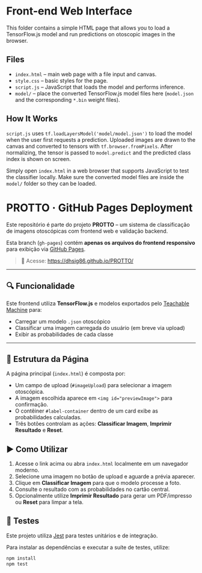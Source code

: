 # Front-end Web Interface

This folder contains a simple HTML page that allows you to load a TensorFlow.js
model and run predictions on otoscopic images in the browser.

## Files
- `index.html` – main web page with a file input and canvas.
- `style.css` – basic styles for the page.
- `script.js` – JavaScript that loads the model and performs inference.
- `model/` – place the converted TensorFlow.js model files here (`model.json`
  and the corresponding `*.bin` weight files).

## How It Works
`script.js` uses `tf.loadLayersModel('model/model.json')` to load the model
when the user first requests a prediction. Uploaded images are drawn to the
canvas and converted to tensors with `tf.browser.fromPixels`. After normalizing,
the tensor is passed to `model.predict` and the predicted class index is shown
on screen.

Simply open `index.html` in a web browser that supports JavaScript to test the
classifier locally. Make sure the converted model files are inside the
`model/` folder so they can be loaded.

# PROTTO · GitHub Pages Deployment

Este repositório é parte do projeto **PROTTO** – um sistema de classificação de imagens otoscópicas com frontend web e validação backend.

Esta branch (`gh-pages`) contém **apenas os arquivos do frontend responsivo** para exibição via [GitHub Pages](https://pages.github.com/).

> 🔗 Acesse: https://dhsig86.github.io/PROTTO/

---

## 🔍 Funcionalidade

Este frontend utiliza **TensorFlow.js** e modelos exportados pelo [Teachable Machine](https://teachablemachine.withgoogle.com/) para:

- Carregar um modelo `.json` otoscópico
- Classificar uma imagem carregada do usuário (em breve via upload)
- Exibir as probabilidades de cada classe

---

## 📁 Estrutura da Página


A página principal (`index.html`) é composta por:

- Um campo de upload (`#imageUpload`) para selecionar a imagem otoscópica.
- A imagem escolhida aparece em `<img id="previewImage">` para confirmação.
- O contêiner `#label-container` dentro de um card exibe as probabilidades calculadas.
- Três botões controlam as ações: **Classificar Imagem**, **Imprimir Resultado** e **Reset**.

## ▶️ Como Utilizar

1. Acesse o link acima ou abra `index.html` localmente em um navegador moderno.
2. Selecione uma imagem no botão de upload e aguarde a prévia aparecer.
3. Clique em **Classificar Imagem** para que o modelo processe a foto.
4. Consulte o resultado com as probabilidades no cartão central.
5. Opcionalmente utilize **Imprimir Resultado** para gerar um PDF/impresso ou **Reset** para limpar a tela.

## 🧪 Testes

Este projeto utiliza [Jest](https://jestjs.io/) para testes unitários e de integração.

Para instalar as dependências e executar a suíte de testes, utilize:

```bash
npm install
npm test
```
